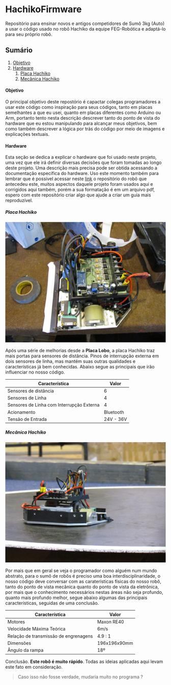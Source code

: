 # HachikoFirmware
Repositório para ensinar novos e antigos competidores de Sumô 3kg (Auto) a usar o código usado no robô Hachiko da equipe FEG-Robótica e adaptá-lo para seu próprio robô.

## Sumário

1. [Objetivo](#objetivo)
2. [Hardware](#hardware)
    1. [Placa Hachiko](#placaHachiko)
    2. [Mecânica Hachiko](#mecHachiko)

#### Objetivo <a name="objetivo"></a>
O principal objetivo deste repostório é capactar colegas programadores a usar este código como inspiração para seus códigos, tanto em placas semelhantes a que eu usei, quanto em placas diferentes como Arduino ou Arm, portanto tento nesta descrição descrever tanto do ponto de vista do hardware que eu estou manipulando para alcançar meus objetivos, bem como também descrever a lógica por trás do código por meio de imagens e explicações textuais. 

<a name="hardware"></a>
#### Hardware 

Esta seção se dedica a explicar o hardware que foi usado neste projeto, uma vez que ele irá definir diversas decisões que foram tomadas ao longo deste projeto. Uma descrição mais precisa pode ser obtida acessando a documentação específica do hardware. Uso este momento também para lembrar que é possível acessar neste [link](https://github.com/silasvergilio/MetalGarurumon-Firmware) o repositório do robô que antecedeu este, muitos aspectos daquele projeto foram usados aqui e corrigidos aqui também, porém a sua formatação é em um arquivo pdf, espero com este repositório criar algo que ajude a criar um guia mais reproduzível. 

<a name="placaHachiko"></a>
##### Placa Hachiko 

<img src="./images/img01.jpg" heigth = "600" width = "600">

Após uma série de melhorias desde a **Placa Lobo**, a placa Hachiko traz mais portas para sensores de distância. Pinos de interrupção externa em dois sensores de linha, mas mantém suas outras qualidades e características já bem conhecidas. Abaixo segue as principais que irão influenciar no nosso código. 

| Característica  | Valor |
| ------------- | ------------- |
| Sensores de distância  | 6  |
| Sensores de Linha  | 4  |
| Sensores de Linha com Interrupção Externa  | 4  |
| Acionamento  | Bluetooth  |
| Tensão de Entrada  | 24V - 36V |

<a name="mecHachiko"></a>
##### Mecânica Hachiko 

<img src="./images/img02.jpg" heigth = "600" width = "600">

Por mais que em geral se veja o programador como alguém num mundo abstrato, para o sumô de robôs é preciso uma boa interdisciplinaridade, o nosso código deve conversar com as caraterísticas físicas do nosso robô, tanto do ponto de vista mecânica quanto do ponto de vista da eletrônica, por mais que o conhecimento necessários nestas áreas não seja profundo, quanto mais profundo melhor, segue abaixo algumas das principais características, seguidas de uma conclusão.

| Característica  | Valor |
| ------------- | ------------- |
| Motores  | Maxon RE40  |
| Velocidade Máxima Teórica | 6m/s  |
| Relação de transmissão de engrenagens  | 4.9 : 1  |
| Dimensões | 196x196x90mm |
| Ângulo da rampa | 18º |

Conclusão. **Este robô é __muito__ rápido**. Todas as ideias aplicadas aqui levam este fato em consideração. 
> Caso isso não fosse verdade, mudaria muito no programa ? 










